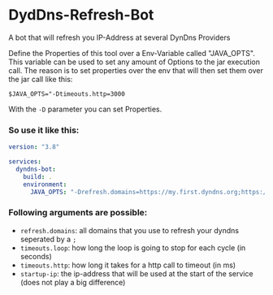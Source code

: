 # DydDns-Refresh-Bot
A bot that will refresh you IP-Address at several DynDns Providers


Define the Properties of this tool over a Env-Variable called "JAVA_OPTS".
This variable can be used to set any amount of Options to the jar execution call.
The reason is to set properties over the env that will then set them over the jar call like this:

```$JAVA_OPTS="-Dtimeouts.http=3000```

With the ``-D`` parameter you can set Properties. 

### So use it like this:
````yaml
version: "3.8"

services:
  dyndns-bot:
    build: .
    environment:
      JAVA_OPTS: "-Drefresh.domains=https://my.first.dyndns.org;https://my.seconds.dyndns.org -Dtimeouts.loop=5"
````

### Following arguments are possible:
- ``refresh.domains``: all domains that you use to refresh your dyndns seperated by a ``;``
- ``timeouts.loop``: how long the loop is going to stop for each cycle (in seconds)
- ``timeouts.http``: how long it takes for a http call to timeout (in ms)
- ``startup-ip``: the ip-address that will be used at the start of the service (does not play a big difference)
